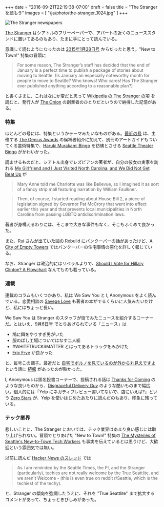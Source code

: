 +++
date = "2016-09-21T22:19:38-07:00"
draft = false
title = "The Stranger を読もう"
images = [ "/ja/photo/the-stranger_1024.jpg" ]
+++

<div class="photo">
<img src="/photo/the-stranger_1024.jpg"
     srcset="/photo/the-stranger_1024.jpg 1024w,
             /photo/the-stranger_2304.jpg 2304w"
     alt="The Stranger newspapers">
</div>

[The Stranger](http://www.thestranger.com/) はシアトルのフリーペーパーで、アパートの近くのニューススタンドに置いてあるのもあり、たまに手にとって読んでいる。

意識して読むようになったのは [2015年1月28日号](http://www.thestranger.com/issues/21563013/2015-01-28) からだったと思う。"New to Town!" 特集の冒頭に

> For some reason, The Stranger’s staff has decided that the end of January is a perfect time to publish a package of stories about moving to Seattle. (Is January an especially noteworthy month for people to move to Seattle? Who knows! Who cares! Has The Stranger ever published anything according to a reasonable plan?)

と書くさまに、これはなにか変だと思って [Wikipedia の The Stranger の項](https://en.wikipedia.org/wiki/The_Stranger_(newspaper)) を読むと、発行人が [The Onion](http://www.theonion.com/) の創業者のひとりだというので納得した記憶がある。

### 特集

ほとんどの号には、特集というかテーマみたいなものがある。[最近の号](http://www.thestranger.com/issues/24548712/2016-09-14) は、主催する [The Genius Awards](http://www.thestranger.com/genius-awards-2016) の候補者紹介に加えて、別冊のアートガイドもついてくる芸術特集で、[Haruki Murakami Bingo](http://www.incidentalcomics.com/2012/06/haruki-murakami-bingo.html) を彷彿とさせる [Seattle Theater Bingo](http://www.thestranger.com/theater/2016/09/12/24555198/seattle-theater-bingo) がかわいかった。

読ませるものだと、シアトル出身でレズビアンの著者が、自分の彼女の実家を訪れる [My Girlfriend and I Just Visited North Carolina, and We Did Not Get Beat Up](http://www.thestranger.com/features/2016/06/22/24238335/queer-issue-my-girlfriend-and-i-just-visited-north-carolina-and-we-did-not-get-beat-uphhh) が

> Mary Anne told me Charlotte was like Bellevue, so I imagined it as sort of a fancy strip mall featuring narration by William Faulkner.

> Then, of course, I started reading about House Bill 2, a piece of legislation signed by Governor Pat McCrory that went into effect earlier this year and that prevents local municipalities in North Carolina from passing LGBTQ antidiscrimination laws.

著者が身構えるわりには、そこまで大きな事件もなく、そこもふくめて良かった。

また、[Rui さんが出ていた回の Rebuild](http://rebuild.fm/153a/) にバンクーバーの話があったけど、[A City of Empty Towers](http://www.thestranger.com/features/2016/08/03/24419129/a-city-of-empty-towers-what-seattle-can-learn-from-vancouvers-real-estate-crisis) ではバンクーバーの住宅事情の悪化を詳しく報じている。

なお、Stranger は政治的にはリベラルよりで、[Should I Vote for Hillary Clinton? A Flowchart](http://www.thestranger.com/department-of-columns/2016/07/27/24395959/new-column) なんてものも載っている。

### 連載

連載のコラムもいくつかあり、私は We Saw You と I, Anonymous をよく読んでいる。恋愛相談の [Savege Love](http://www.thestranger.com/savage-love/) も著者の本がでるくらいに人気みたいだけど、私にはちょっと長い。

We Saw You は Stranger のスタッフが街でみたニュースを紹介するコーナーだ。とはいえ、[9月6日号](http://www.thestranger.com/we-saw-you/2016/09/06/24541415/we-saw-you-feeding-the-birds-way-too-much-food-and-making-fun-of-black-lives-matter-with-your-truck) でとりあげられている「ニュース」は

* 鳩に餌をやりすぎ男がいた
* 服のばし工場についてはなす二人組
* #WHITETRUCKSMATTER とはってあるトラックをみかけた
* [Eric Frye](http://www.thestranger.com/events/24441222/eric-frye-raica-rm-francis) が良かった

と、毎号この調子。最近だと [自宅でポルノを見ているのが外から丸見えですよ](http://www.thestranger.com/we-saw-you/2016/04/20/23980625/we-saw-you-harassing-women-outside-the-library-being-a-brat-on-the-bus-and-watching-porn-on-mercer-island) という話に [続報](http://www.thestranger.com/we-saw-you/2016/07/06/24305921/we-saw-you-get-a-sparkler-on-your-birthday-cake-in-fremont-and-almost-get-hit-by-a-firework-in-ballard) があったのが酷かった。

I, Anonymous は匿名投書コーナーで、投稿される話は [Thanks for Coming](http://www.thestranger.com/i-anonymous/2016/07/20/24361838/i-anonymous) のような良いものから、[Disgraceful Delivery Guy](http://www.thestranger.com/i-anonymous/2016/09/06/24541445/i-anonymous) のような酷いものまで幅広い。個人的には「Yelp にネガティブレビュー書いてないで、店にいえば?」という [Zero Stars](http://www.thestranger.com/seattle/i-anonymous/Content?oid=21628064) が、Yelp を使いはじめたあたりに読んだのもあり、印象に残っている。

### テック業界

悲しいことに、The Stranger においては、テック業界はあまり良い感じには取り上げられない。冒頭でとりあげた "New to Town!" 特集の [The Mysteries of Seattle's New-to-Town Tech Workers](http://www.thestranger.com/seattle/the-mysteries-of-seattles-new-to-town-tech-workers/Content?oid=21567302) も事実を伝えているとは思うけど、大歓迎という雰囲気では無い。

以前に読んだ [Hacker News のスレッド](https://news.ycombinator.com/item?id=11537307) では

> As I am reminded by the Seattle Times, the PI, and the Stranger (particularly), techies are not really welcome by the True Seattlite, and we aren't Welcome - (this is even true on reddit r/Seattle, which is the techiest of the techy).

と、Stranger の傾向を強調したうえに、それを "True Seattlite" まで拡大するコメントがあって、ちょっときびしみがあった。
<!--more-->

